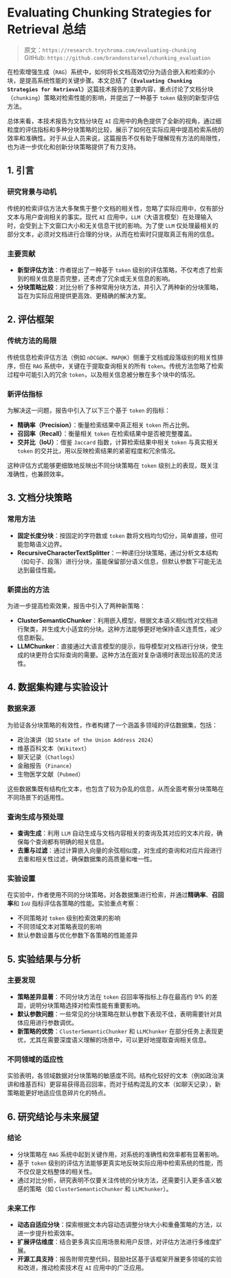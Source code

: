 # Evaluating Chunking Strategies for Retrieval 总结

> 原文：`https://research.trychroma.com/evaluating-chunking`  
> GitHub: `https://github.com/brandonstarxel/chunking_evaluation`

在检索增强生成（`RAG`）系统中，如何将长文档高效切分为适合嵌入和检索的小块，是提高系统性能的关键步骤。本文总结了《**`Evaluating Chunking Strategies for Retrieval`**》这篇技术报告的主要内容，重点讨论了文档分块（`chunking`）策略对检索性能的影响，并提出了一种基于 `token` 级别的新型评估方法。

总体来看，本技术报告为文档分块在 `AI` 应用中的角色提供了全新的视角，通过细粒度的评估指标和多种分块策略的比较，展示了如何在实际应用中提高检索系统的效率和准确性。对于从业人员来说，这篇报告不仅有助于理解现有方法的局限性，也为进一步优化和创新分块策略提供了有力支持。

## 1. 引言

### 研究背景与动机

传统的检索评估方法大多聚焦于整个文档的相关性，忽略了实际应用中，仅有部分文本与用户查询相关的事实。现代 `AI` 应用中，`LLM`（大语言模型）在处理输入时，会受到上下文窗口大小和无关信息干扰的影响。为了使 `LLM` 仅处理最相关的部分文本，必须对文档进行合理的分块，从而在检索时只提取真正有用的信息。

### 主要贡献
- **新型评估方法**：作者提出了一种基于 `token` 级别的评估策略，不仅考虑了检索到的相关信息是否完整，还考虑了冗余或无关信息的影响。
- **分块策略比较**：对比分析了多种常用分块方法，并引入了两种新的分块策略，旨在为实际应用提供更高效、更精确的解决方案。

## 2. 评估框架

### 传统方法的局限
传统信息检索评估方法（例如 `nDCG@K`、`MAP@K`）侧重于文档或段落级别的相关性排序，但在 `RAG` 系统中，关键在于提取查询相关的所有 `token`。传统方法忽略了检索过程中可能引入的冗余 `token`，以及相关信息被分散在多个块中的情况。

### 新评估指标
为解决这一问题，报告中引入了以下三个基于 `token` 的指标：

- **精确率（Precision）**：衡量检索结果中真正相关 `token` 所占比例。
- **召回率（Recall）**：衡量相关 `token` 在检索结果中是否被完整覆盖。
- **交并比（IoU）**：借鉴 `Jaccard` 指数，计算检索结果中相关 `token` 与真实相关 `token` 的交并比，用以反映检索结果的紧密程度和冗余情况。

这种评估方式能够更细致地反映出不同分块策略在 `token` 级别上的表现，既关注准确性，也兼顾效率。

## 3. 文档分块策略

### 常用方法
- **固定长度分块**：按固定的字符数或 `token` 数将文档均匀切分，简单直接，但可能忽略语义边界。
- **RecursiveCharacterTextSplitter**：一种递归分块策略，通过分析文本结构（如句子、段落）进行分块，虽能保留部分语义信息，但默认参数下可能无法达到最佳性能。

### 新提出的方法
为进一步提高检索效果，报告中引入了两种新策略：

- **ClusterSemanticChunker**：利用嵌入模型，根据文本语义相似性对文档进行聚类，并生成大小适宜的分块。这种方法能够更好地保持语义连贯性，减少信息断裂。
- **LLMChunker**：直接通过大语言模型的提示，指导模型对文档进行分块，使生成的块更符合实际查询的需要。这种方法在面对复杂语境时表现出较高的灵活性。

## 4. 数据集构建与实验设计

### 数据来源
为验证各分块策略的有效性，作者构建了一个涵盖多领域的评估数据集，包括：

- 政治演讲（如 `State of the Union Address 2024`）
- 维基百科文本（`Wikitext`）
- 聊天记录（`Chatlogs`）
- 金融报告（`Finance`）
- 生物医学文献（`Pubmed`）

这些数据集既有结构化文本，也包含了较为杂乱的信息，从而全面考察分块策略在不同场景下的适用性。

### 查询生成与预处理
- **查询生成**：利用 `LLM` 自动生成与文档内容相关的查询及其对应的文本片段，确保每个查询都有明确的相关信息。
- **去重与过滤**：通过计算嵌入向量的余弦相似度，对生成的查询和对应片段进行去重和相关性过滤，确保数据集的高质量和唯一性。

### 实验设置
在实验中，作者使用不同的分块策略，对各数据集进行检索，并通过**精确率**、**召回率**和 `IoU` 指标评估各策略的性能。实验重点考察：

- 不同策略对 `token` 级别检索效果的影响
- 不同领域文本对策略表现的影响
- 默认参数设置与优化参数下各策略的性能差异

## 5. 实验结果与分析

### 主要发现
- **策略差异显著**：不同分块方法在 `token` 召回率等指标上存在最高约 9% 的差距，说明分块策略选择对检索性能有重要影响。
- **默认参数问题**：一些常见的分块策略在默认参数下表现不佳，表明需要针对具体应用进行参数调优。
- **新策略的优势**：`ClusterSemanticChunker` 和 `LLMChunker` 在部分任务上表现更优，尤其在需要深度语义理解的场景中，可以更好地提取查询相关信息。

### 不同领域的适应性

实验表明，各领域数据对分块策略的敏感度不同。结构化较好的文本（例如政治演讲和维基百科）更容易获得高召回率，而对于结构混乱的文本（如聊天记录），新策略能更好地适应信息碎片化的特点。

## 6. 研究结论与未来展望

### 结论
- 分块策略在 `RAG` 系统中起到关键作用，对系统的准确性和效率都有显著影响。
- 基于 `token` 级别的评估方法能够更真实地反映实际应用中检索系统的性能，而不仅仅是文档整体的相关性。
- 通过对比分析，研究表明不仅要关注传统的分块方法，还需要引入更多语义敏感的策略（如 `ClusterSemanticChunker` 和 `LLMChunker`）。

### 未来工作
- **动态自适应分块**：探索根据文本内容动态调整分块大小和重叠策略的方法，以进一步提升检索效率。
- **扩展评估维度**：结合更多真实应用场景和用户反馈，对评估方法进行多维度扩展。
- **开源工具支持**：报告附带完整代码，鼓励社区基于该框架开展更多领域的实验和改进，推动检索技术在 `AI` 应用中的广泛应用。